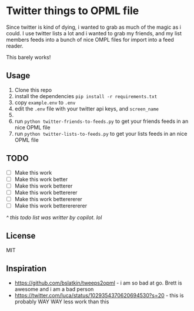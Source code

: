 # Twitter things to OPML file

Since twitter is kind of dying, i wanted to grab as much of the magic as i could. I use twitter lists a lot and i wanted to grab my friends, and my list members feeds into a bunch of nice OMPL files for import into a feed reader. 

This barely works! 

## Usage

1. Clone this repo
2. install the dependencies `pip install -r requirements.txt`
3. copy `example.env` to `.env`
4. edit the `.env` file with your twitter api keys, and `screen_name`
5. 
6. run `python twitter-friends-to-feeds.py` to get your friends feeds in an nice OPML file
7. run `python twitter-lists-to-feeds.py` to get your lists feeds in an nice OPML file

## TODO

- [ ] Make this work
- [ ] Make this work better
- [ ] Make this work betterer
- [ ] Make this work bettererer
- [ ] Make this work betterererer
- [ ] Make this work bettererererer

*^ this todo list was writter by copilot. lol*

## License

MIT

## Inspiration

- https://github.com/bslatkin/tweeps2opml - i am so bad at go. Brett is awesome and i am a bad person
- https://twitter.com/luca/status/1029354370620694530?s=20 - this is probably WAY WAY less work than this




